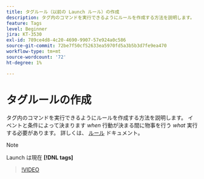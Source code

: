 ```yaml
---
title: タグルール（以前の Launch ルール）の作成
description: タグ内のコマンドを実行できるようにルールを作成する方法を説明します。 イベントと条件は、何をするかを決定する「タイミング」と、アクションは何をするかを決定する「タイミング」を決定します。
feature: Tags
level: Beginner
jira: KT-3530
exl-id: 789ce4d8-4c20-4690-9907-57e924a0c586
source-git-commit: 72be7f50cf52633ea5970fd5a3b5b3d7fe9ea470
workflow-type: tm+mt
source-wordcount: '72'
ht-degree: 1%

---
```


# タグルールの作成

タグ内のコマンドを実行できるようにルールを作成する方法を説明します。 イベントと条件によって決まります *when* 行動が決まる間に物事を行う *what* 実行する必要があります。 詳しくは、 [ルール](https://experienceleague.adobe.com/docs/experience-platform/tags/ui/rules.html?lang=ja) ドキュメント。

>[!NOTE]
>
> Launch は現在 **[!DNL tags]**

>[!VIDEO](https://video.tv.adobe.com/v/28730/?learn=on)
